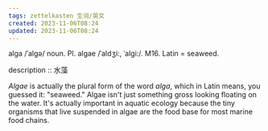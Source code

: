 ```yaml
---
tags: zettelkasten 生词/英文
created: 2023-11-06T08:24
updated: 2023-11-06T08:24
---
```

alga /ˈalgə/ noun. Pl. algae /ˈaldʒi:, ˈalgi:/. M16.
Latin = seaweed.

description :: 水藻

_Algae_ is actually the plural form of the word _alga_, which in Latin means, you guessed it: "seaweed." Algae isn't just something gross looking floating on the water. It's actually important in aquatic ecology because the tiny organisms that live suspended in algae are the food base for most marine food chains.